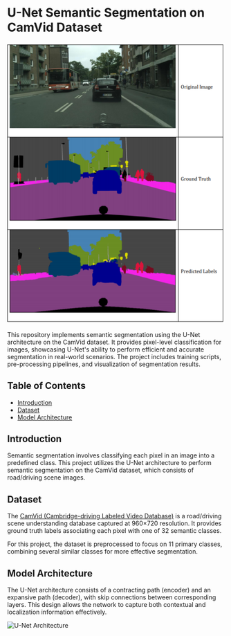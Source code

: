# U-Net Semantic Segmentation on CamVid Dataset

<p align="center">
  <img src="assets/Deep_Final.png" alt="semantic" width="540" />
</p>

This repository implements semantic segmentation using the U-Net architecture on the CamVid dataset. It provides pixel-level classification for images, showcasing U-Net's ability to perform efficient and accurate segmentation in real-world scenarios. The project includes training scripts, pre-processing pipelines, and visualization of segmentation results.

## Table of Contents

- [Introduction](#introduction)
- [Dataset](#dataset)
- [Model Architecture](#model-architecture)

## Introduction

Semantic segmentation involves classifying each pixel in an image into a predefined class. This project utilizes the U-Net architecture to perform semantic segmentation on the CamVid dataset, which consists of road/driving scene images.

## Dataset

The [CamVid (Cambridge-driving Labeled Video Database)](http://mi.eng.cam.ac.uk/research/projects/VideoRec/CamVid/) is a road/driving scene understanding database captured at 960×720 resolution. It provides ground truth labels associating each pixel with one of 32 semantic classes.

For this project, the dataset is preprocessed to focus on 11 primary classes, combining several similar classes for more effective segmentation.

## Model Architecture

The U-Net architecture consists of a contracting path (encoder) and an expansive path (decoder), with skip connections between corresponding layers. This design allows the network to capture both contextual and localization information effectively.

![U-Net Architecture](https://lmb.informatik.uni-freiburg.de/people/ronneber/u-net/u-net-architecture.png)
